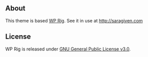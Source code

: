 
## About
This theme is based [WP Rig](https://github.com/wprig/wprig). 
See it in use at http://saragiven.com
## License
WP Rig is released under [GNU General Public License v3.0](https://github.com/wprig/wprig/blob/master/LICENSE).
